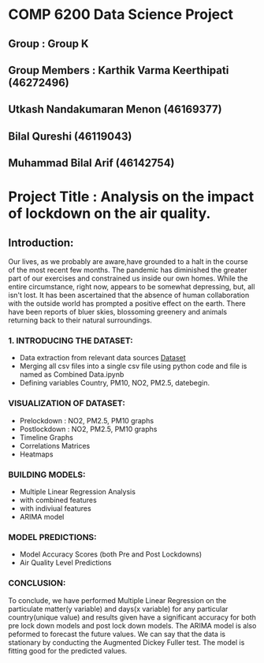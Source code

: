 # COMP 6200 Data Science Project

## Group : Group K 
## Group Members : Karthik Varma Keerthipati (46272496)
##                                Utkash  Nandakumaran Menon (46169377)       
##                                Bilal Qureshi (46119043)
##                                Muhammad Bilal Arif (46142754)
# Project Title : Analysis on the impact of lockdown on the air quality.

## Introduction:

Our lives, as we probably are aware,have grounded to a halt in the course of the most recent few months. The pandemic has diminished the greater part of our exercises and constrained us inside our own homes. While the entire circumstance, right now, appears to be somewhat depressing, but, all isn't lost. It has been ascertained that the absence of human collaboration with the outside world has prompted a positive effect on the earth. There have been reports of bluer skies, blossoming greenery and animals returning back to their natural surroundings.

### 1. INTRODUCING THE DATASET:

- Data extraction from relevant data sources [Dataset](https://discomap.eea.europa.eu/Index//)
- Merging all csv files into a single csv file using python code and file is named as Combined Data.ipynb
- Defining variables Country, PM10, NO2, PM2.5, datebegin.

### VISUALIZATION OF DATASET:

- Prelockdown : NO2, PM2.5, PM10 graphs
- Postlockdown : NO2, PM2.5, PM10 graphs
- Timeline Graphs
- Correlations Matrices
- Heatmaps

### BUILDING MODELS:

- Multiple Linear Regression Analysis
- with combined features
- with indiviual features
- ARIMA model

### MODEL PREDICTIONS:

- Model Accuracy Scores (both Pre and Post Lockdowns)
- Air Quality Level Predictions

### CONCLUSION:

To conclude, we have performed Multiple Linear Regression on the particulate matter(y variable) and days(x variable) for any particular country(unique value) and results given have a significant accuracy for both pre lock down models and post lock down models. The ARIMA model is also peformed to forecast the future values. We can say that the data is stationary by conducting the Augmented Dickey Fuller test. The model is fitting good for the predicted values. 
